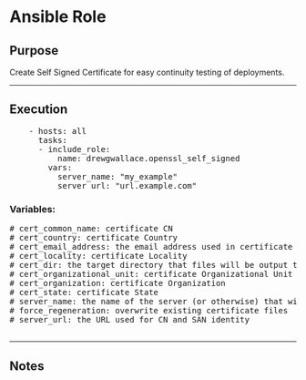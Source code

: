# Ansible Role

## Purpose
  Create Self Signed Certificate for easy continuity testing of deployments.

----

## Execution

<pre>
    - hosts: all
      tasks:
      - include_role:
          name: drewgwallace.openssl_self_signed
        vars:
          server_name: "my_example"
          server_url: "url.example.com"
</pre>

  ### Variables:
<pre>
# cert_common_name: certificate CN
# cert_country: certificate Country
# cert_email_address: the email address used in certificate
# cert_locality: certificate Locality
# cert_dir: the target directory that files will be output to
# cert_organizational_unit: certificate Organizational Unit
# cert_organization: certificate Organization
# cert_state: certificate State
# server_name: the name of the server (or otherwise) that will be utilizing the certificate
# force_regeneration: overwrite existing certificate files
# server_url: the URL used for CN and SAN identity

</pre>
----

## Notes